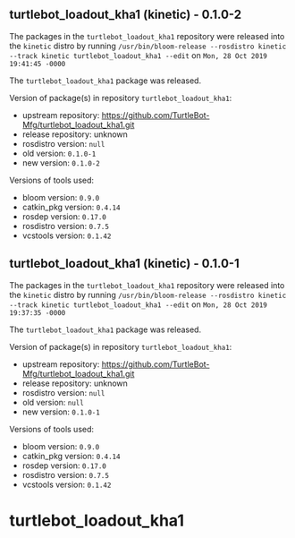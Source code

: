 ## turtlebot_loadout_kha1 (kinetic) - 0.1.0-2

The packages in the `turtlebot_loadout_kha1` repository were released into the `kinetic` distro by running `/usr/bin/bloom-release --rosdistro kinetic --track kinetic turtlebot_loadout_kha1 --edit` on `Mon, 28 Oct 2019 19:41:45 -0000`

The `turtlebot_loadout_kha1` package was released.

Version of package(s) in repository `turtlebot_loadout_kha1`:

- upstream repository: https://github.com/TurtleBot-Mfg/turtlebot_loadout_kha1.git
- release repository: unknown
- rosdistro version: `null`
- old version: `0.1.0-1`
- new version: `0.1.0-2`

Versions of tools used:

- bloom version: `0.9.0`
- catkin_pkg version: `0.4.14`
- rosdep version: `0.17.0`
- rosdistro version: `0.7.5`
- vcstools version: `0.1.42`


## turtlebot_loadout_kha1 (kinetic) - 0.1.0-1

The packages in the `turtlebot_loadout_kha1` repository were released into the `kinetic` distro by running `/usr/bin/bloom-release --rosdistro kinetic --track kinetic turtlebot_loadout_kha1 --edit` on `Mon, 28 Oct 2019 19:37:35 -0000`

The `turtlebot_loadout_kha1` package was released.

Version of package(s) in repository `turtlebot_loadout_kha1`:

- upstream repository: https://github.com/TurtleBot-Mfg/turtlebot_loadout_kha1.git
- release repository: unknown
- rosdistro version: `null`
- old version: `null`
- new version: `0.1.0-1`

Versions of tools used:

- bloom version: `0.9.0`
- catkin_pkg version: `0.4.14`
- rosdep version: `0.17.0`
- rosdistro version: `0.7.5`
- vcstools version: `0.1.42`


# turtlebot_loadout_kha1